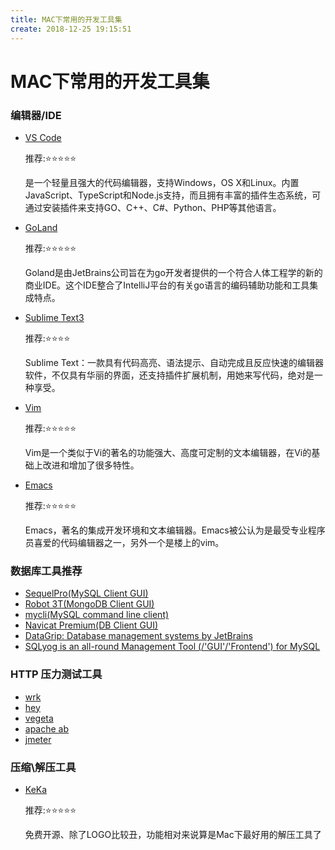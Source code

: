 ```yaml
---
title: MAC下常用的开发工具集
create: 2018-12-25 19:15:51
---
```


# MAC下常用的开发工具集

### 编辑器/IDE

- [VS Code](https://code.visualstudio.com/)

  推荐:⭐️⭐️⭐️⭐️⭐️

  是一个轻量且强大的代码编辑器，支持Windows，OS X和Linux。内置JavaScript、TypeScript和Node.js支持，而且拥有丰富的插件生态系统，可通过安装插件来支持GO、C++、C#、Python、PHP等其他语言。

- [GoLand](https://www.jetbrains.com/go/)

  推荐:⭐️⭐️⭐️⭐️⭐️

  Goland是由JetBrains公司旨在为go开发者提供的一个符合人体工程学的新的商业IDE。这个IDE整合了IntelliJ平台的有关go语言的编码辅助功能和工具集成特点。

- [Sublime Text3](www.sublimetext.com)

  推荐:⭐️⭐️⭐️⭐️

  Sublime Text：一款具有代码高亮、语法提示、自动完成且反应快速的编辑器软件，不仅具有华丽的界面，还支持插件扩展机制，用她来写代码，绝对是一种享受。

- [Vim](https://www.vim.org/)

  推荐:⭐️⭐️⭐️⭐️⭐️

  Vim是一个类似于Vi的著名的功能强大、高度可定制的文本编辑器，在Vi的基础上改进和增加了很多特性。

- [Emacs](http://www.gnu.org/software/emacs/)

  推荐:⭐️⭐️⭐️⭐️⭐️

  Emacs，著名的集成开发环境和文本编辑器。Emacs被公认为是最受专业程序员喜爱的代码编辑器之一，另外一个是楼上的vim。

### 数据库工具推荐

- [SequelPro(MySQL Client GUI)](https://www.sequelpro.com/)
-  [Robot 3T(MongoDB Client GUI)](https://robomongo.org/)
-  [mycli(MySQL command line client)](https://www.mycli.net/)
-  [Navicat Premium(DB Client GUI)](https://www.navicat.com/en/products/navicat-premium)
-  [DataGrip: Database management systems by JetBrains](https://www.jetbrains.com/datagrip/)
-  [SQLyog is an all-round Management Tool (/'GUI'/'Frontend') for MySQL](https://www.webyog.com/)

### HTTP 压力测试工具

- [wrk](https://github.com/wg/wrk)
- [hey](https://github.com/rakyll/hey)
- [vegeta](https://github.com/tsenart/vegeta)
- [apache ab](http://www.apache.org/)
- [jmeter](https://jmeter.apache.org/)

### 压缩\解压工具

- [KeKa](www.kekaosx.com)

  推荐:⭐️⭐️⭐️⭐️⭐️

  免费开源、除了LOGO比较丑，功能相对来说算是Mac下最好用的解压工具了
